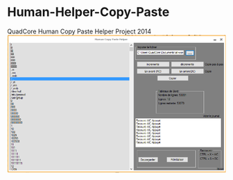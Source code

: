 # Human-Helper-Copy-Paste
QuadCore Human Copy Paste Helper
Project 2014
![alt tag](https://raw.githubusercontent.com/quadcoreside/Human-Copy-Paste-Helper/master/bin/Debug/Human%20Copy%20Paste%20Helper.PNG)
